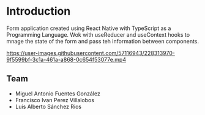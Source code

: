 # Introduction

Form application created using React Native with TypeScript as a Programming Language. Wok with useReducer and useContext hooks to mnage the state of the form and pass teh information between components.

https://user-images.githubusercontent.com/57116943/228313970-9f5599bf-3c1a-461a-a868-0c654f53077e.mp4

## Team

- Miguel Antonio Fuentes González  
- Francisco Ivan Perez Villalobos  
- Luis Alberto Sánchez Rios
